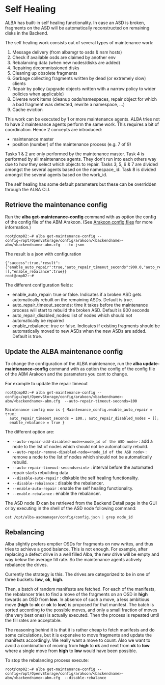 # Self Healing
ALBA has built-in self healing functionality. In case an ASD is broken, fragments on the ASD will be automatically reconstructed on remaining disks in the Backend.

The self healing work consists out of several types of maintenance work:

1. Message delivery (from albamgr to osds & nsm hosts)
2. Check if available osds are claimed by another env
3. Rebalancing data (when new nodes/disks are added)
4. Repairing decommissioned disks
5. Cleaning up obsolete fragments
6. Garbage collecting fragments written by dead (or extremely slow) clients
7. Repair by policy (upgrade objects written with a narrow policy to wider policies when applicable)
8. Diverse work items (cleanup osds/namespaces, repair object for which a bad fragment was detected, rewrite a namespace, ...)
9. Cache eviction

This work can be executed by 1 or more maintenance agents.
ALBA tries not to have 2 maintenance agents perform the same work.
This requires a bit of coordination. Hence 2 concepts are introduced:
- maintenance master
- position (number) of the maintenance process (e.g. 7 of 9)

Tasks 1 & 2 are only performed by the maintenance master.
Task 4 is performed by all maintenance agents. They don't run into each others way due to how they select which objects to repair.
Tasks 3, 5, 6 & 7 are divided amongst the several agents based on the namespace_id.
Task 8 is divided amongst the several agents based on the work_id.

The self healing has some default parameters but these can be overridden through the ALBA CLI.

## Retrieve the maintenance config
Run the **alba get-maintenance-config** command with as option the config of the config file of the ABM Arakoon. (See [Arakoon config files](../../Administration/Configs/arakoon.md) for more information.)

```
root@cmp02:~# alba get-maintenance-config --config=/opt/OpenvStorage/config/arakoon/<backendname>-abm/<backendname>-abm.cfg  --to-json
```
The result is a json with configuration
```
{"success":true,"result":{"enable_auto_repair":true,"auto_repair_timeout_seconds":900.0,"auto_repair_disabled_nodes":[],"enable_rebalance":true}}
root@cmp02:~#
```

The different configuration fields:
* enable_auto_repair: true or false. Indicates if a broken ASD gets automatically rebuilt on the remaining ASDs. Default is true.
* auto_repair_timeout_seconds: time it takes before the maintenance process will start to rebuild the broken ASD. Default is 900 seconds
* auto_repair_disabled_nodes: list of nodes which should not automatically be repaired
* enable_rebalance: true or false. Indicates if existing fragments should be automatically moved to new ASDs when the new ASDs are added. Default is true.

## Update the ALBA maintenance config
To change the configuration of the ALBA maintenance, run the **alba update-maintenance-config** command with as option the config of the config file of the ABM Arakoon and the parameters you cant to change.

For example to update the repair timeout
```
root@cmp02:~# alba get-maintenance-config --config=/opt/OpenvStorage/config/arakoon/<backendname>-abm/<backendname>-abm.cfg  --auto-repair-timeout-seconds=100

Maintenance config now is { Maintenance_config.enable_auto_repair = true;
  auto_repair_timeout_seconds = 100.; auto_repair_disabled_nodes = [];
  enable_rebalance = true }
```

The different option are:
* `--auto-repair-add-disabled-node=<node_id of the ASD node>` : add a node to the list of nodes which should not be automatically rebuild.
* `--auto-repair-remove-disabled-node=<node_id of the ASD node>` : remove a node to the list of nodes which should not be automatically rebuild.
* `--auto-repair-timeout-seconds=<int>` : interval before the automated repair starts rebuilding data.
* `--disable-auto-repair` :  diskable the self healing functionality.
* `--disable-rebalance` : disable the rebalancer.
* `--enable-auto-repair` : enable the self healing functionality.
* `--enable-rebalance` : enable the rebalancer.

The ASD node ID can be retrieved from the Backend Detail page in the GUI or by executing in the shell of the ASD node following command:
```
cat /opt/alba-asdmanager/config/config.json | grep node_id
```
## Rebalancing
Alba slightly prefers emptier OSDs for fragments on new writes, and thus tries to achieve a good balance. This is not enough. For example, after replacing a defect drive in a well filled Alba, the new drive will be empty and way below the average fill rate. So the maintenance agents actively rebalance the drives.

Currently the strategy is this. The drives are categorized to be in one of three buckets: **low**, **ok**, **high**.

Then, a batch of random manifests are fetched. For each of the manifests, the rebalancer tries to find a move of the fragments on an OSD in **high** towards an OSD from **low**. In absence of such a move, a less ambitious move (**high** to **ok** or **ok** to **low**) is proposed for that manifest. The batch is sorted according to the possible moves, and only a small fraction of moves (the very best ones) is actually executed. Then the process is repeated until the fill rates are acceptable.

The reasoning behind it is that it is rather cheap to fetch manifests and do some calculations, but it is expensive to move fragments and update the manifests accordingly. We really want a move to count. Also we want to avoid a combination of moving from **high** to **ok** and next from **ok** to **low** where a single move from **high** to **low** would have been possible.

To stop the rebalancing process execute:
```
root@cmp02:~# alba get-maintenance-config --config=/opt/OpenvStorage/config/arakoon/<backendname>-abm/<backendname>-abm.cfg  --disable-rebalance
```



